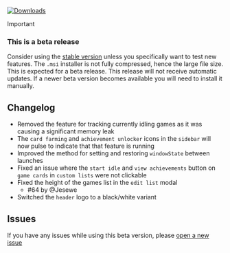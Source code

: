 [![Downloads](https://img.shields.io/github/downloads/zevnda/steam-game-idler/1.7.0-beta.5/total?style=for-the-badge&logo=github&color=137eb5)](https://github.com/zevnda/steam-game-idler/releases/download/1.7.0-beta.5/Steam.Game.Idler_1.7.0.5_x64_en-US.msi)

> [!Important]
> ### This is a beta release
> Consider using the [stable version](https://github.com/zevnda/steam-game-idler/releases/latest) unless you specifically want to test new features.
> The `.msi` installer is not fully compressed, hence the large file size. This is expected for a beta release.
> This release will not receive automatic updates. If a newer beta version becomes available you will need to install it manually.

## Changelog
- Removed the feature for tracking currently idling games as it was causing a significant memory leak
- The `card farming` and `achievement unlocker` icons in the `sidebar` will now pulse to indicate that that feature is running
- Improved the method for setting and restoring `windowState` between launches
- Fixed an issue where the `start idle` and `view achievements` button on `game cards` in `custom lists` were not clickable
- Fixed the height of the games list in the `edit list` modal
  - #64 by @Jesewe
- Switched the `header` logo to a black/white variant

## Issues
If you have any issues while using this beta version, please [open a new issue](https://github.com/zevnda/steam-game-idler/issues/new?template=issue_report.yml)